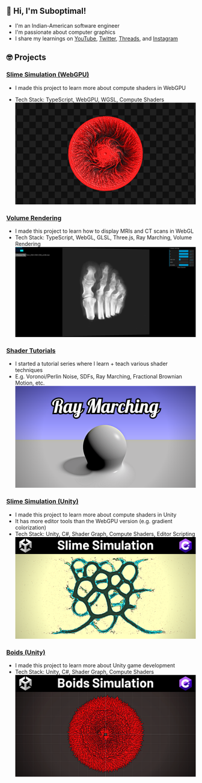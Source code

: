 ## 👋 Hi, I'm Suboptimal!

- I'm an Indian-American software engineer
- I'm passionate about computer graphics
- I share my learnings on [YouTube](https://www.youtube.com/@SuboptimalEng), [Twitter](https://twitter.com/SuboptimalEng), [Threads](https://www.threads.net/@suboptimaleng), and [Instagram](https://www.instagram.com/SuboptimalEng)

## 🤓 Projects

### [Slime Simulation (WebGPU)](https://github.com/SuboptimalEng/slime-sim-webgpu)

- I made this project to learn more about compute shaders in WebGPU
- Tech Stack: TypeScript, WebGPU, WGSL, Compute Shaders
![image](_screenshots/slime-sim-webgpu.png)

  <!-- <img src="_screenshots/slime-sim-webgpu.png" width="50%"> -->

### [Volume Rendering](https://github.com/SuboptimalEng/volume-rendering)

- I made this project to learn how to display MRIs and CT scans in WebGL
- Tech Stack: TypeScript, WebGL, GLSL, Three.js, Ray Marching, Volume Rendering
  <img src="_screenshots/volume-renering.png">

### [Shader Tutorials](https://github.com/SuboptimalEng/shader-tutorials)

- I started a tutorial series where I learn + teach various shader techniques
- E.g. Voronoi/Perlin Noise, SDFs, Ray Marching, Fractional Brownian Motion, etc.
  <img src="_screenshots/ray-marching.png">

### [Slime Simulation (Unity)](https://github.com/SuboptimalEng/slime-sim-unity)

- I made this project to learn more about compute shaders in Unity
- It has more editor tools than the WebGPU version (e.g. gradient colorization)
- Tech Stack: Unity, C#, Shader Graph, Compute Shaders, Editor Scripting
  <img src="_screenshots/slime-sim-unity.png">

### [Boids (Unity)](https://github.com/SuboptimalEng/boids)

- I made this project to learn more about Unity game development
- Tech Stack: Unity, C#, Shader Graph, Compute Shaders
  <img src="_screenshots/boids.png">

<!-- <br />
<br /> -->

<!-- <a href="https://github.com/anuraghazra/github-readme-stats">
<img align="center" src="https://github-readme-stats.vercel.app/api?username=SuboptimalEng&count_private=true&show_icons=true&include_all_commits=true&hide_border=true&hide_title=true" />
</a> -->

<!-- <br />
<br /> -->

<!-- <a href="https://github.com/anuraghazra/github-readme-stats">
<img align="center" src="https://github-readme-stats.vercel.app/api/top-langs/?username=SuboptimalEng&layout=compact&hide_title=true&hide_border=true" />
</a> -->

